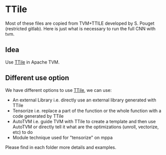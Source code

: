 # TTile

Most of these files are copied from TVM+TTILE developed by S. Pouget (restricted gitlab).
Here is just what is necessary to run the full CNN with tvm.

## Idea

Use [TTile](https://hal.archives-ouvertes.fr/hal-03149553) in Apache TVM.

## Different use option

We have different options to use [TTile](https://hal.archives-ouvertes.fr/hal-03149553), we can use:

* An external Library i.e. directly use an external library generated with TTile
* Tensorize i.e. replace a part of the function or the whole function with a code generated by TTile
* AutoTVM i.e. guide TVM with TTile to create a template and then use AutoTVM or directly tell it what are the optimizations (unroll, vectorize, etc) to do
* Module technique used for "tensorize" on mppa

Please find in each folder more details and examples.
